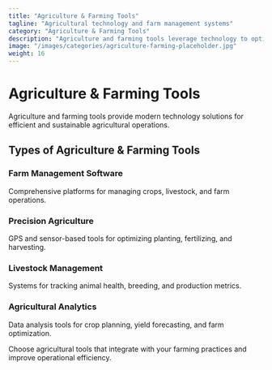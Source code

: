 ```yaml
---
title: "Agriculture & Farming Tools"
tagline: "Agricultural technology and farm management systems"
category: "Agriculture & Farming Tools"
description: "Agriculture and farming tools leverage technology to optimize crop production, livestock management, and farm operations. From precision agriculture to farm management software, these tools increase efficiency and sustainability."
image: "/images/categories/agriculture-farming-placeholder.jpg"
weight: 16
---
```


# Agriculture & Farming Tools

Agriculture and farming tools provide modern technology solutions for efficient and sustainable agricultural operations.

## Types of Agriculture & Farming Tools

### Farm Management Software
Comprehensive platforms for managing crops, livestock, and farm operations.

### Precision Agriculture
GPS and sensor-based tools for optimizing planting, fertilizing, and harvesting.

### Livestock Management
Systems for tracking animal health, breeding, and production metrics.

### Agricultural Analytics
Data analysis tools for crop planning, yield forecasting, and farm optimization.

Choose agricultural tools that integrate with your farming practices and improve operational efficiency.